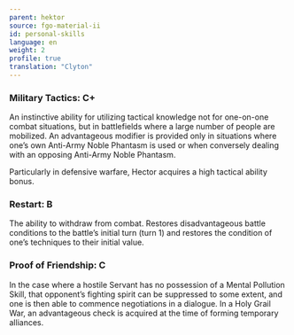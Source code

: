 ```yaml
---
parent: hektor
source: fgo-material-ii
id: personal-skills
language: en
weight: 2
profile: true
translation: "Clyton"
---
```


### Military Tactics: C+

An instinctive ability for utilizing tactical knowledge not for one-on-one combat situations, but in battlefields where a large number of people are mobilized. An advantageous modifier is provided only in situations where one’s own Anti-Army Noble Phantasm is used or when conversely dealing with an opposing Anti-Army Noble Phantasm.

Particularly in defensive warfare, Hector acquires a high tactical ability bonus.

### Restart: B

The ability to withdraw from combat. Restores disadvantageous battle conditions to the battle’s initial turn (turn 1) and restores the condition of one’s techniques to their initial value.

### Proof of Friendship: C

In the case where a hostile Servant has no possession of a Mental Pollution Skill, that opponent’s fighting spirit can be suppressed to some extent, and one is then able to commence negotiations in a dialogue. In a Holy Grail War, an advantageous check is acquired at the time of forming temporary alliances.
